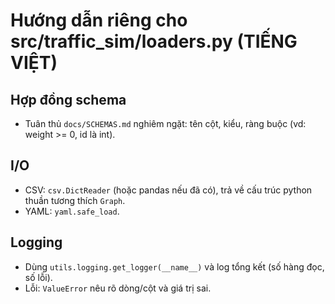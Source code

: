 # Hướng dẫn riêng cho src/traffic_sim/loaders.py (TIẾNG VIỆT)

## Hợp đồng schema
- Tuân thủ `docs/SCHEMAS.md` nghiêm ngặt: tên cột, kiểu, ràng buộc (vd: weight >= 0, id là int).

## I/O
- CSV: `csv.DictReader` (hoặc pandas nếu đã có), trả về cấu trúc python thuần tương thích `Graph`.
- YAML: `yaml.safe_load`.

## Logging
- Dùng `utils.logging.get_logger(__name__)` và log tổng kết (số hàng đọc, số lỗi).
- Lỗi: `ValueError` nêu rõ dòng/cột và giá trị sai.

